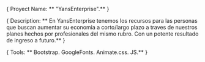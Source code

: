 { Proyect Name: 
**    "YansEnterprise".**
}



{ Description: 
**    En YansEnterprise tenemos los recursos para las personas que buscan aumentar su economia a corto/largo plazo a traves de nuestros planes hechos por profesionales del mismo rubro. Con un potente resultado de ingreso a futuro.**
}



{ Tools: 
**  Bootstrap.
    GoogleFonts.
    Animate.css.
    JS.**
    }








